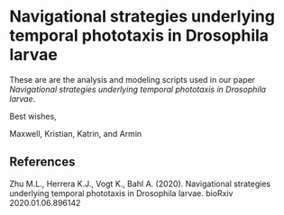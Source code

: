 # Navigational strategies underlying temporal phototaxis in Drosophila larvae

These are are the analysis and modeling scripts used in our paper _Navigational strategies underlying temporal phototaxis in Drosophila larvae_.

Best wishes,

Maxwell, Kristian, Katrin, and Armin

## References

Zhu M.L., Herrera K.J., Vogt K., Bahl A. (2020). Navigational strategies underlying temporal phototaxis in Drosophila larvae. bioRxiv 2020.01.06.896142